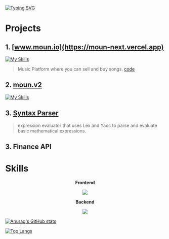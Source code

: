 [![Typing SVG](https://readme-typing-svg.demolab.com/?size=25&height=150&width=1000&center=true&lines=Welcome+To+Jinhyuk's+Github;Välkommen+till+Jinhyuk's+Github;환영합니다)](https://git.io/typing-svg)
# Projects
## 1. [www.moun.io](https://moun-next.vercel.app)
[![My Skills](https://skillicons.dev/icons?i=js,ts,react,nextjs,tailwind,firebase,vercel)](https://skillicons.dev)
> Music Platform where you can sell and buy songs.
> [code](https://github.com/orgs/moun-io/repositories)

## 2. [moun.v2](https://github.com/orgs/moun-io/repositories)
[![My Skills](https://skillicons.dev/icons?i=js,ts,react,nextjs,tailwind,vercel,java,spring,docker,azure)](https://skillicons.dev)


## 3. [Syntax Parser](https://github.com/JinhyukKo/compiler)

> expression evaluator that uses Lex and Yacc to parse and evaluate basic mathematical expressions.


## 3. Finance API


# Skills


<p align="center">  <strong>Frontend</strong></p>

<p align="center">
  <a href="https://skillicons.dev">
    <img src="https://skillicons.dev/icons?i=html,css,js,ts,react,nextjs,tailwind,sass" />
  </a>
</p>

<p align="center">  <strong>Backend</strong></p>

<p align="center">
  <a href="https://skillicons.dev">
    <img src="https://skillicons.dev/icons?i=cs,dotnet,java,spring,mysql,postgresql,azure,aws" />
  </a>
</p>






[![Anurag's GitHub stats](https://github-readme-stats.vercel.app/api?username=JinhyukKo&theme=transparent)](https://github.com/anuraghazra/github-readme-stats)

[![Top Langs](https://github-readme-stats.vercel.app/api/top-langs/?username=JinhyukKo&layout=donut&theme=transparent)](https://github.com/anuraghazra/github-readme-stats)
